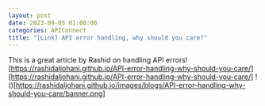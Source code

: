 ```yaml
---
layout: post
date: 2023-09-05 01:00:00
categories: APIConnect
title: "[Link] API error handling, why should you care?"
---
```


This is a great article by Rashid on handling API errors! [https://rashidaljohani.github.io/API-error-handling-why-should-you-care/][https://rashidaljohani.github.io/API-error-handling-why-should-you-care/]
!()[https://rashidaljohani.github.io/images/blogs/API-error-handling-why-should-you-care/banner.png]
